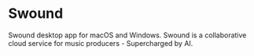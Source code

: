 # Swound
Swound desktop app for macOS and Windows.
Swound is a collaborative cloud service for music producers - Supercharged by AI.
